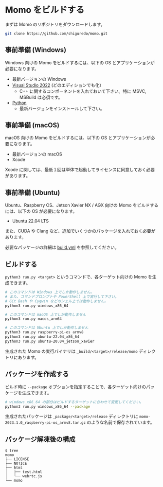 # Momo をビルドする

まずは Momo のリポジトリをダウンロードします。

```bash
git clone https://github.com/shiguredo/momo.git
```

## 事前準備 (Windows)

Windows 向けの Momo をビルドするには、以下の OS とアプリケーションが必要になります。

- 最新バージョンの Windows
- [Visual Studio 2022](https://visualstudio.microsoft.com/ja/downloads/) (どのエディションでも化）
  - C++ に関するコンポーネントを入れておいて下さい。特に MSVC, MSBuild は必須です。
- [Python](https://www.python.org/downloads/)
  - 最新バージョンをインストールして下さい。

## 事前準備 (macOS)

macOS 向けの Momo をビルドするには、以下の OS とアプリケーションが必要になります。

- 最新バージョンの macOS
- Xcode

Xcode に関しては、最低１回は単体で起動してライセンスに同意しておく必要があります。

## 事前準備 (Ubuntu)

Ubuntu、Raspberry OS、Jetson Xavier NX / AGX 向けの Momo をビルドするには、以下の OS が必要になります。

- Ubuntu 22.04 LTS

また、CUDA や Clang など、追加でいくつかのパッケージを入れておく必要があります。

必要なパッケージの詳細は [build.yml](../.github/workflows/build.yml) を参照してください。

## ビルドする

`python3 run.py <target>` というコマンドで、各ターゲット向けの Momo を生成できます。

```bash
# このコマンドは Windows 上でしか動作しません。
# また、コマンドプロンプトや PowerShell 上で実行して下さい。
# Git Bash や Cygwin などのシェル上では動作しません。
python3 run.py windows_x86_64

# このコマンドは macOS 上でしか動作しません
python3 run.py macos_arm64

# このコマンドは Ubuntu 上でしか動作しません
python3 run.py raspberry-pi-os_armv8
python3 run.py ubuntu-22.04_x86_64
python3 run.py ubuntu-20.04_jetson_xavier
```

生成された Momo の実行バイナリは `_build/<target>/release/momo` ディレクトリにあります。

## パッケージを作成する

ビルド時に `--package` オプションを指定することで、各ターゲット向けのパッケージを生成できます。

```bash
# windows_x86_64 の部分はビルドするターゲットに合わせて変更してください。
python3 run.py windows_x86_64 --package
```

生成されたパッケージは `_package/<target>/release` ディレクトリに `momo-2023.1.0_raspberry-pi-os_armv8.tar.gz` のような名前で保存されています。

## パッケージ解凍後の構成

```console
$ tree
momo
├── LICENSE
├── NOTICE
├── html
│   ├── test.html
│   └── webrtc.js
└── momo
```
